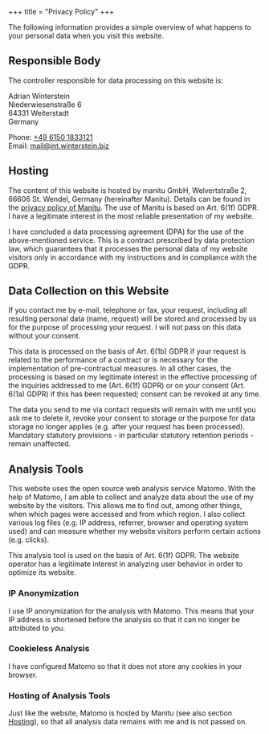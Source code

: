 +++
title = "Privacy Policy"
+++

The following information provides a simple overview of what happens to your personal data when you visit this website.

## Responsible Body

The controller responsible for data processing on this website is:

Adrian Winterstein\
Niederwiesenstraße 6\
64331 Weiterstadt\
Germany

Phone: [+49 6150 1833121](tel:+4961501833121)\
Email: [mail@int.winterstein.biz](mailto:mail@int.winterstein.biz)

## Hosting

The content of this website is hosted by manitu GmbH, Welvertstraße 2, 66606 St. Wendel, Germany (hereinafter Manitu). Details can be found in the [privacy policy of Manitu](https://www.manitu.de/datenschutz/).
The use of Manitu is based on Art. 6(1f) GDPR. I have a legitimate interest in the most reliable presentation of my website.

I have concluded a data processing agreement (DPA) for the use of the above-mentioned service. This is a contract prescribed by data protection law, which guarantees that it processes the personal data of my website visitors only in accordance with my instructions and in compliance with the GDPR.

## Data Collection on this Website

If you contact me by e-mail, telephone or fax, your request, including all resulting personal data (name, request) will be stored and processed by us for the purpose of processing your request. I will not pass on this data without your consent.

This data is processed on the basis of Art. 6(1b) GDPR if your request is related to the performance of a contract or is necessary for the implementation of pre-contractual measures. In all other cases, the processing is based on my legitimate interest in the effective processing of the inquiries addressed to me (Art. 6(1f) GDPR) or on your consent (Art. 6(1a) GDPR) if this has been requested; consent can be revoked at any time.

The data you send to me via contact requests will remain with me until you ask me to delete it, revoke your consent to storage or the purpose for data storage no longer applies (e.g. after your request has been processed). Mandatory statutory provisions - in particular statutory retention periods - remain unaffected.

## Analysis Tools

This website uses the open source web analysis service Matomo.
With the help of Matomo, I am able to collect and analyze data about the use of my website by the visitors. This allows me to find out, among other things, when which pages were accessed and from which region. I also collect various log files (e.g. IP address, referrer, browser and operating system used) and can measure whether my website visitors perform certain actions (e.g. clicks).

This analysis tool is used on the basis of Art. 6(1f) GDPR. The website operator has a legitimate interest in analyzing user behavior in order to optimize its website.

### IP Anonymization

I use IP anonymization for the analysis with Matomo. This means that your IP address is shortened before the analysis so that it can no longer be attributed to you.

### Cookieless Analysis

I have configured Matomo so that it does not store any cookies in your browser.

### Hosting of Analysis Tools

Just like the website, Matomo is hosted by Manitu (see also section [Hosting](#hosting)), so that all analysis data remains with me and is not passed on.
